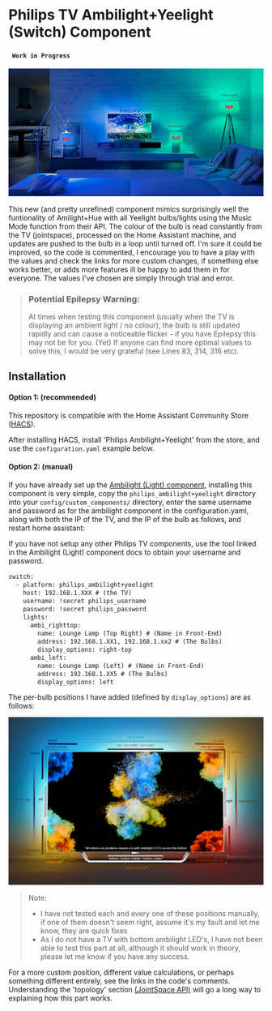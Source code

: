 # Philips TV Ambilight+Yeelight (Switch) Component 
#### ``` Work in Progress```

![Ambilight+Yeelight](https://github.com/jomwells/images/blob/master/ambilight+yeelight.jpg?raw=true)

This new (and pretty unrefined) component mimics surprisingly well the funtionality of Amilight+Hue with all Yeelight bulbs/lights using the Music Mode function from their API. The colour of the bulb is read constantly from the TV (jointspace), processed on the Home Assistant machine, and updates are pushed to the bulb in a loop until turned off. I'm sure it could be improved, so the code is commented, I encourage you to have a play with the values and check the links for more custom changes, if something else works better, or adds more features ill be happy to add them in for everyone. The values I've chosen are simply through trial and error. 

>### Potential Epilepsy Warning:
>At times when testing this component (usually when the TV is displaying an ambient light / no colour), the bulb is still updated rapidly and can cause a noticeable flicker - if you have Epilepsy this may not be for you. (Yet) If anyone can find more optimal values to solve this, I would be very grateful (see Lines 83, 314, 316 etc).

## Installation

#### Option 1: (recommended)
This repository is compatible with the Home Assistant Community Store ([HACS](https://community.home-assistant.io/t/custom-component-hacs/121727)).

After installing HACS, install 'Philips Ambilight+Yeelight' from the store, and use the ```configuration.yaml``` example below.


#### Option 2: (manual)
If you have already set up the [Ambilight (Light) component](https://github.com/jomwells/ambilights), installing this component is very simple, copy the ```philips_ambilight+yeelight``` directory into your ```config/custom_components/``` directory,
enter the same username and password as for the ambilight component in the configuration.yaml, along with both the IP of the TV, and the IP of the bulb as follows, and restart home assistant:

If you have not setup any other Philips TV components, use the tool linked in the Ambilight (Light) component docs to obtain your username and password.
```
switch:
  - platform: philips_ambilight+yeelight
    host: 192.168.1.XXX # (the TV)
    username: !secret philips_username
    password: !secret philips_password
    lights:
      ambi_righttop:
        name: Lounge Lamp (Top Right) # (Name in Front-End)
        address: 192.168.1.XX1, 192.168.1.xx2 # (The Bulbs)
        display_options: right-top
      ambi_left:
        name: Lounge Lamp (Left) # (Name in Front-End)
        address: 192.168.1.XX5 # (The Bulbs)
        display_options: left
```


The per-bulb positions I have added (defined by ```display_options```) are as follows:

![Ambilight+Yeelight Positions](https://github.com/jomwells/images/blob/master/ambilight+yeelight_positions.jpg?raw=true)

> Note: 
> - I have not tested each and every one of these positions manually, if one of them doesn't seem right, assume it's my fault and let me know, they are quick fixes
> - As I do not have a TV with bottom ambilight LED's, I have not been able to test this part at all, although it should work in theory, please let me know if you have any success.

For a more custom position, different value calculations, or perhaps something different entirely, see the links in the code's comments. Understanding the 'topology' section [(JointSpace API)](http://jointspace.sourceforge.net/projectdata/documentation/jasonApi/1/doc/API.html) will go a long way to explaining how this part works.
